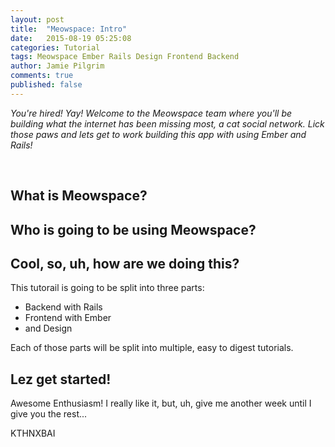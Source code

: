 ```yaml
---
layout: post
title:  "Meowspace: Intro"
date:   2015-08-19 05:25:08
categories: Tutorial
tags: Meowspace Ember Rails Design Frontend Backend
author: Jamie Pilgrim
comments: true
published: false
---
```



<p><em> You're hired! Yay! Welcome to the Meowspace team where you'll be building what the internet has been missing most, a cat social network. Lick those paws and lets get to work building this app with using Ember and Rails! </em></p><br>

<h2> What is Meowspace? </h2>

<p>  </p>

<h2> Who is going to be using Meowspace? </h2>

<p> </p>

<h2> Cool, so, uh, how are we doing this? </h2>

<p> This tutorail is going to be split into three parts: </p>
  <ul> 
    <li> Backend with Rails </li>
    <li> Frontend with Ember </li>
    <li> and Design </li>
  </ul>
<p> Each of those parts will be split into multiple, easy to digest tutorials.  </p>

<h2> Lez get started!  </h2>

<p> Awesome Enthusiasm! I really like it, but, uh, give me another week until I give you the rest... </p>

<p> KTHNXBAI </p>
